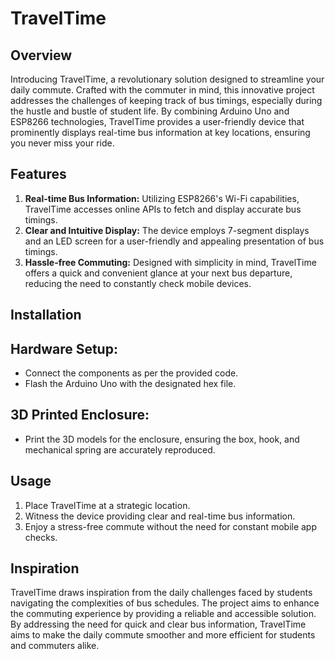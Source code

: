 # TravelTime

## Overview

Introducing TravelTime, a revolutionary solution designed to streamline your daily commute. Crafted with the commuter in mind, this innovative project addresses the challenges of keeping track of bus timings, especially during the hustle and bustle of student life. By combining Arduino Uno and ESP8266 technologies, TravelTime provides a user-friendly device that prominently displays real-time bus information at key locations, ensuring you never miss your ride.

## Features

1. **Real-time Bus Information:** Utilizing ESP8266's Wi-Fi capabilities, TravelTime accesses online APIs to fetch and display accurate bus timings.
2. **Clear and Intuitive Display:** The device employs 7-segment displays and an LED screen for a user-friendly and appealing presentation of bus timings.
3. **Hassle-free Commuting:** Designed with simplicity in mind, TravelTime offers a quick and convenient glance at your next bus departure, reducing the need to constantly check mobile devices.

## Installation

## Hardware Setup:
- Connect the components as per the provided code.
- Flash the Arduino Uno with the designated hex file.

## 3D Printed Enclosure:
- Print the 3D models for the enclosure, ensuring the box, hook, and mechanical spring are accurately reproduced.

## Usage

1. Place TravelTime at a strategic location.
2. Witness the device providing clear and real-time bus information.
3. Enjoy a stress-free commute without the need for constant mobile app checks.

## Inspiration

TravelTime draws inspiration from the daily challenges faced by students navigating the complexities of bus schedules. The project aims to enhance the commuting experience by providing a reliable and accessible solution. By addressing the need for quick and clear bus information, TravelTime aims to make the daily commute smoother and more efficient for students and commuters alike.
